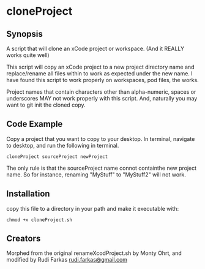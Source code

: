 # cloneProject

## Synopsis

A script that will clone an xCode project or workspace. (And it REALLY works quite well)

This script will copy an xCode project to a new project directory name
and replace/rename all files within to work as expected under the new name.  I have found this script to work properly on workspaces, pod files, the works.

Project names that contain characters other than alpha-numeric, spaces or
underscores MAY not work properly with this script.  And, naturally you may want to git init the cloned copy.


## Code Example

Copy a project that you want to copy to your desktop. In terminal, navigate to desktop, and run the following in terminal.

    cloneProject sourceProject newProject
    
The only rule is that the sourceProject name connot containthe new project name.  So for instance, renaming "MyStuff" to "MyStuff2" will not work.  
    


## Installation

copy this file to a directory in your path and make it executable with:


    chmod +x cloneProject.sh


## Creators

Morphed from the original renameXcodProject.sh by Monty Ohrt, and modified by Rudi Farkas <rudi.farkas@gmail.com>


